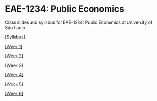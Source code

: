 # EAE-1234: Public Economics

Class slides and syllabus for EAE-1234: Public Economics at University of São Paulo

[[Syllabus]](https://www.pedroforquesato.com/eae1234/eae1234-syllabus-2024.html)

[[Week 1]](https://www.pedroforquesato.com/eae1234/eae1234-1-introduction.html)

[[Week 2]](https://www.pedroforquesato.com/eae1234/eae1234-2-intro-taxation.html)

[[Week 3]](https://www.pedroforquesato.com/eae1234/eae1234-3-incidence.html)

[[Week 4]](https://www.pedroforquesato.com/eae1234/eae1234-4-excess-burden.html)

[[Week 5]](https://www.pedroforquesato.com/eae1234/eae1234-5-labor-income.html)

[[Week 6]](https://www.pedroforquesato.com/eae1234/eae1234-6-taxing-savings.html)
